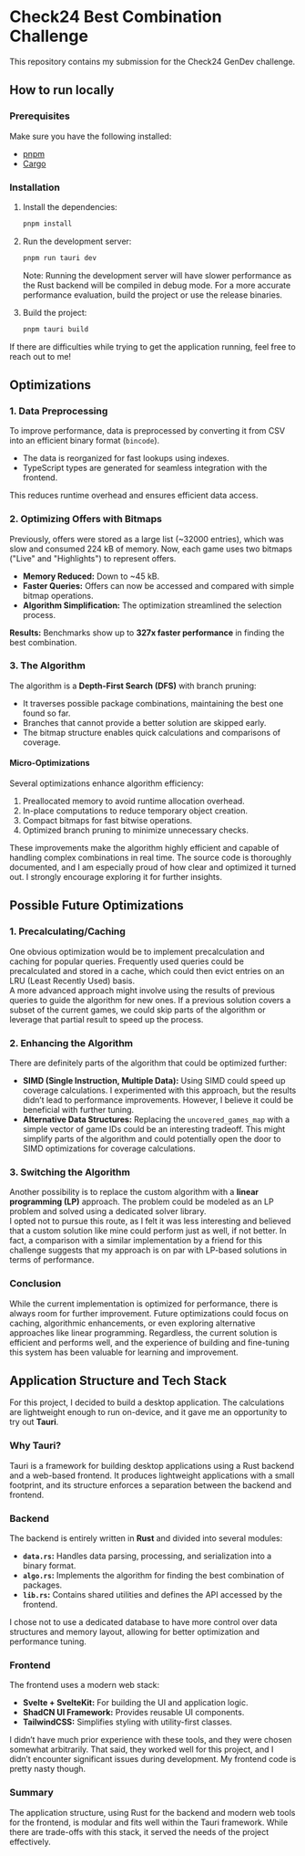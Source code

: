 # Check24 Best Combination Challenge

This repository contains my submission for the Check24 GenDev challenge.

## How to run locally

### Prerequisites

Make sure you have the following installed:

- [pnpm](https://pnpm.io/)
- [Cargo](https://doc.rust-lang.org/cargo/)

### Installation

1. Install the dependencies:
    ```bash
    pnpm install
    ```

2. Run the development server:
    ```bash
    pnpm run tauri dev
    ```
    Note: Running the development server will have slower performance as the Rust backend will be compiled in debug mode. For a more accurate performance evaluation, build the project or use the release binaries.

3. Build the project:
    ```bash
    pnpm tauri build
    ```

If there are difficulties while trying to get the application running, feel free to reach out to me!

## Optimizations

### 1. Data Preprocessing  
To improve performance, data is preprocessed by converting it from CSV into an efficient binary format (`bincode`).  
- The data is reorganized for fast lookups using indexes.  
- TypeScript types are generated for seamless integration with the frontend.  

This reduces runtime overhead and ensures efficient data access.  

### 2. Optimizing Offers with Bitmaps  
Previously, offers were stored as a large list (~32000 entries), which was slow and consumed 224 kB of memory. Now, each game uses two bitmaps ("Live" and "Highlights") to represent offers.  
- **Memory Reduced:** Down to ~45 kB.  
- **Faster Queries:** Offers can now be accessed and compared with simple bitmap operations.  
- **Algorithm Simplification:** The optimization streamlined the selection process.  

**Results:** Benchmarks show up to **327x faster performance** in finding the best combination.  

### 3. The Algorithm  
The algorithm is a **Depth-First Search (DFS)** with branch pruning:  
- It traverses possible package combinations, maintaining the best one found so far.  
- Branches that cannot provide a better solution are skipped early.  
- The bitmap structure enables quick calculations and comparisons of coverage.  

#### Micro-Optimizations  
Several optimizations enhance algorithm efficiency:  
1. Preallocated memory to avoid runtime allocation overhead.  
2. In-place computations to reduce temporary object creation.  
3. Compact bitmaps for fast bitwise operations.  
4. Optimized branch pruning to minimize unnecessary checks.  

These improvements make the algorithm highly efficient and capable of handling complex combinations in real time. The source code is thoroughly documented, and I am especially proud of how clear and optimized it turned out. I strongly encourage exploring it for further insights.

## Possible Future Optimizations  

### 1. Precalculating/Caching  
One obvious optimization would be to implement precalculation and caching for popular queries. Frequently used queries could be precalculated and stored in a cache, which could then evict entries on an LRU (Least Recently Used) basis.  
A more advanced approach might involve using the results of previous queries to guide the algorithm for new ones. If a previous solution covers a subset of the current games, we could skip parts of the algorithm or leverage that partial result to speed up the process.  

### 2. Enhancing the Algorithm  
There are definitely parts of the algorithm that could be optimized further:  
- **SIMD (Single Instruction, Multiple Data):** Using SIMD could speed up coverage calculations. I experimented with this approach, but the results didn’t lead to performance improvements. However, I believe it could be beneficial with further tuning.  
- **Alternative Data Structures:** Replacing the `uncovered_games_map` with a simple vector of game IDs could be an interesting tradeoff. This might simplify parts of the algorithm and could potentially open the door to SIMD optimizations for coverage calculations.  

### 3. Switching the Algorithm  
Another possibility is to replace the custom algorithm with a **linear programming (LP)** approach. The problem could be modeled as an LP problem and solved using a dedicated solver library.  
I opted not to pursue this route, as I felt it was less interesting and believed that a custom solution like mine could perform just as well, if not better. In fact, a comparison with a similar implementation by a friend for this challenge suggests that my approach is on par with LP-based solutions in terms of performance.  

### Conclusion  
While the current implementation is optimized for performance, there is always room for further improvement. Future optimizations could focus on caching, algorithmic enhancements, or even exploring alternative approaches like linear programming. Regardless, the current solution is efficient and performs well, and the experience of building and fine-tuning this system has been valuable for learning and improvement.

## Application Structure and Tech Stack  

For this project, I decided to build a desktop application. The calculations are lightweight enough to run on-device, and it gave me an opportunity to try out **Tauri**.  

### Why Tauri?  
Tauri is a framework for building desktop applications using a Rust backend and a web-based frontend. It produces lightweight applications with a small footprint, and its structure enforces a separation between the backend and frontend.  

### Backend  
The backend is entirely written in **Rust** and divided into several modules:  
- **`data.rs`:** Handles data parsing, processing, and serialization into a binary format.  
- **`algo.rs`:** Implements the algorithm for finding the best combination of packages.  
- **`lib.rs`:** Contains shared utilities and defines the API accessed by the frontend.  

I chose not to use a dedicated database to have more control over data structures and memory layout, allowing for better optimization and performance tuning.  

### Frontend  
The frontend uses a modern web stack:  
- **Svelte + SvelteKit:** For building the UI and application logic.  
- **ShadCN UI Framework:** Provides reusable UI components.  
- **TailwindCSS:** Simplifies styling with utility-first classes.  

I didn’t have much prior experience with these tools, and they were chosen somewhat arbitrarily. That said, they worked well for this project, and I didn’t encounter significant issues during development. My frontend code is pretty nasty though.

### Summary  
The application structure, using Rust for the backend and modern web tools for the frontend, is modular and fits well within the Tauri framework. While there are trade-offs with this stack, it served the needs of the project effectively.  

